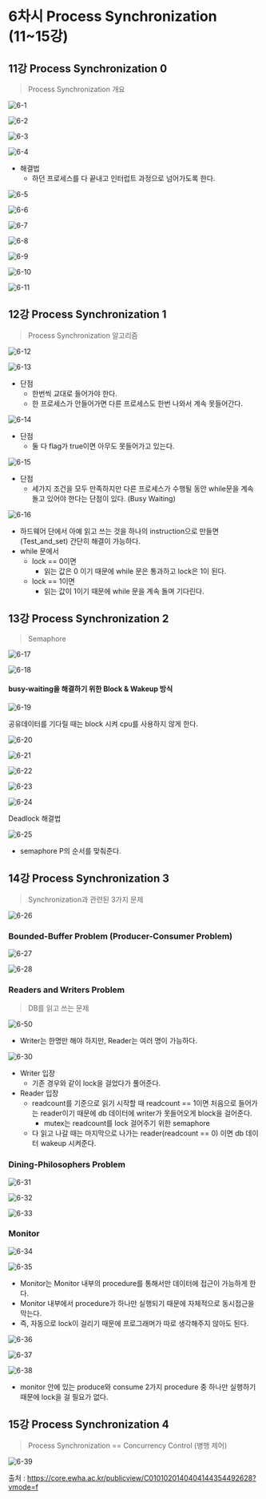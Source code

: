 # 6차시 Process Synchronization (11~15강)

## 11강 Process Synchronization 0

>  Process Synchronization 개요

![6-1](./Images/6-1.PNG)

![6-2](./Images/6-2.PNG)

![6-3](./Images/6-3.PNG)



![6-4](./Images/6-4.PNG)

- 해결법
  - 하던 프로세스를 다 끝내고 인터럽트 과정으로 넘어가도록 한다.

![6-5](./Images/6-5.PNG)

![6-6](./Images/6-6.PNG)

![6-7](./Images/6-7.PNG)



![6-8](./Images/6-8.PNG)



![6-9](./Images/6-9.PNG)



![6-10](./Images/6-10.PNG)



![6-11](./Images/6-11.PNG)

## 12강 Process Synchronization 1

>  Process Synchronization 알고리즘

![6-12](./Images/6-12.PNG)

![6-13](./Images/6-13.PNG)

- 단점
  - 한번씩 교대로 들어가야 한다.
  - 한 프로세스가 안들어가면 다른 프로세스도 한번 나와서 계속 못들어간다.

![6-14](./Images/6-14.PNG)

- 단점
  - 둘 다 flag가 true이면 아무도 못들어가고 있는다.

![6-15](./Images/6-15.PNG)

- 단점
  - 세가지 조건을 모두 만족하지만 다른 프로세스가 수행될 동안 while문을 계속돌고 있어야 한다는 단점이 있다. (Busy Waiting)

![6-16](./Images/6-16.PNG)

- 하드웨어 단에서 아예 읽고 쓰는 것을 하나의 instruction으로 만들면(Test_and_set) 간단히 해결이 가능하다. 
- while 문에서
  - lock == 0이면
    - 읽는 값은 0 이기 때문에 while 문은 통과하고 lock은 1이 된다.
  - lock == 1이면
    - 읽는 값이 1이기 때문에 while 문을 계속 돌며 기다린다.

## 13강 Process Synchronization 2

>  Semaphore

![6-17](./Images/6-17.PNG)

![6-18](./Images/6-18.PNG)



#### busy-waiting을 해결하기 위한 Block & Wakeup 방식

 ![6-19](./Images/6-19.PNG)

공유데이터를 기다릴 때는 block 시켜 cpu를 사용하지 않게 한다.





![6-20](./Images/6-20.PNG)

![6-21](./Images/6-21.PNG)

![6-22](./Images/6-22.PNG)

![6-23](./Images/6-23.PNG)

![6-24](./Images/6-24.PNG)

Deadlock 해결법

![6-25](./Images/6-25.PNG)

- semaphore P의 순서를 맞춰준다.



## 14강 Process Synchronization 3

> Synchronization과 관련된 3가지 문제

![6-26](./Images/6-26.PNG)



### Bounded-Buffer Problem (Producer-Consumer Problem)

![6-27](./Images/6-27.PNG)

![6-28](./Images/6-28.PNG)



### Readers and Writers Problem

> DB를 읽고 쓰는 문제

![6-50](./Images/6-29.PNG)

- Writer는 한명만 해야 하지만, Reader는 여러 명이 가능하다.

![6-30](./Images/6-30.PNG)

- Writer 입장
  - 기존 경우와 같이 lock을 걸었다가 풀어준다.
- Reader 입장
  - readcount를 기준으로 읽기 시작할 때 readcount == 1이면 처음으로 들어가는 reader이기 때문에 db 데이터에 writer가 못들어오게 block을 걸어준다. 
    - mutex는 readcount를 lock 걸어주기 위한 semaphore
  - 다 읽고 나갈 때는 마지막으로 나가는 reader(readcount == 0) 이면 db 데이터 wakeup 시켜준다.



### Dining-Philosophers Problem

![6-31](./Images/6-31.PNG)

![6-32](./Images/6-32.PNG)

![6-33](./Images/6-33.PNG)



### Monitor

![6-34](./Images/6-34.PNG)

![6-35](./Images/6-35.PNG)

- Monitor는 Monitor 내부의 procedure를 통해서만 데이터에 접근이 가능하게 한다.
- Monitor 내부에서 procedure가 하나만 실행되기 때문에 자체적으로 동시접근을 막는다.
- 즉, 자동으로 lock이 걸리기 때문에 프로그래머가 따로 생각해주지 않아도 된다.

![6-36](./Images/6-36.PNG)

![6-37](./Images/6-37.PNG)

![6-38](./Images/6-38.PNG)

- monitor 안에 있는 produce와 consume 2가지 procedure 중 하나만 실행하기 때문에 lock을 걸 필요가 없다.



## 15강 Process Synchronization 4

> Process Synchronization == Concurrency Control (병행 제어)



![6-39](./Images/6-39.PNG)



출처 : https://core.ewha.ac.kr/publicview/C0101020140404144354492628?vmode=f